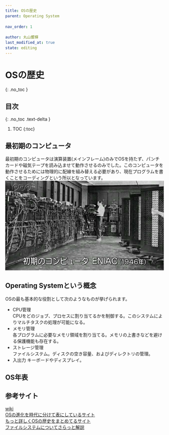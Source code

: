 ```yaml
---
title: OSの歴史
parent: Operating System

nav_order: 1

author: 丸山響輝
last_modified_at: true
state: editing
---
```


# **OSの歴史**
{: .no_toc }

## 目次
{: .no_toc .text-delta }

1. TOC
{:toc}

## 最初期のコンピュータ
最初期のコンピュータは演算装置(メインフレーム)のみでOSを持たず、パンチカードや磁気テープを読み込ませて動作させるのみでした。このコンピュータを動作させるためには物理的に配線を組み替える必要があり、現在プログラムを書くことをコーディングという所以となっています。  
![first_computer](imgs/001_first.jpg)

## Operating Systemという概念
OSの最も基本的な役割として次のようなものが挙げられます。
- CPU管理  
CPUをどのジョブ、プロセスに割り当てるかを制御する。このシステムによりマルチタスクの処理が可能になる。
- メモリ管理  
各プログラムに必要なメモリ領域を割り当てる。メモリの上書きなどを避ける保護機能も存在する。
- ストレージ管理  
ファイルシステム。ディスクの空き容量、およびディレクトリの管理。
- 入出力
キーボードやディスプレイ。

## OS年表

## 参考サイト
[wiki](https://ja.wikipedia.org/wiki/%E3%82%AA%E3%83%9A%E3%83%AC%E3%83%BC%E3%83%86%E3%82%A3%E3%83%B3%E3%82%B0%E3%82%B7%E3%82%B9%E3%83%86%E3%83%A0%E3%81%AE%E6%AD%B4%E5%8F%B2)  
[OSの進化を時代に分けて表にしているサイト](https://www.choge-blog.com/history/ostimeline/#toc4)  
[もっと詳しくOSの歴史をまとめてるサイト](https://kogures.com/hitoshi/history/pc-os/index.html)  
[ファイルシステムについてさらっと解説](https://wa3.i-3-i.info/word13127.html)  
[]()
